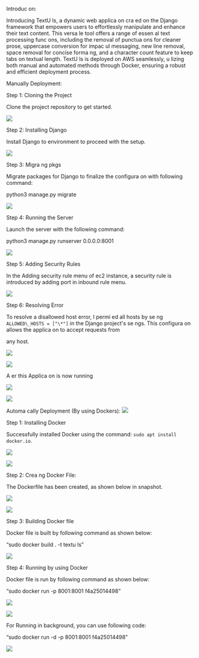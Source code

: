 ﻿Introduc  on: 

Introducing TextU  ls, a dynamic web applica  on cra  ed on the Django framework that empowers users to effortlessly manipulate and enhance their text content. This versa  le tool offers a range of essen  al text processing func  ons, including the removal of punctua  ons for cleaner prose, uppercase conversion for impac  ul messaging, new line removal, space removal for concise forma  ng, and a character count feature to keep tabs on textual length. TextU  ls is deployed on AWS seamlessly, u  lizing both manual and automated methods through Docker, ensuring a robust and efficient deployment process. 

Manually Deployment: 

Step 1: Cloning the Project 

Clone the project repository to get started. 

![](./test/Aspose.Words.a18c0a1f-eb93-436e-a56a-beca753b3aaf.001.png)

Step 2: Installing Django 

Install Django to environment to proceed with the setup. 

![](./test/Aspose.Words.a18c0a1f-eb93-436e-a56a-beca753b3aaf.002.png)

Step 3: Migra  ng pkgs 

Migrate packages for Django to finalize the configura  on with following command: 

python3 manage.py migrate

![](Aspose.Words.a18c0a1f-eb93-436e-a56a-beca753b3aaf.003.png)

Step 4: Running the Server 

Launch the server with the following command:  

python3 manage.py runserver 0.0.0.0:8001 

![](Aspose.Words.a18c0a1f-eb93-436e-a56a-beca753b3aaf.004.png)

Step 5: Adding Security Rules 

In the Adding security rule menu of ec2 instance, a security rule is introduced by adding port in inbound rule menu. 

![](Aspose.Words.a18c0a1f-eb93-436e-a56a-beca753b3aaf.005.jpeg)

Step 6: Resolving Error 

To resolve a disallowed host error, I permi  ed all hosts by se   ng `ALLOWED\_HOSTS = ["\*"]` in the Django project's se  ngs. This configura  on allows the applica  on to accept requests from 

any host.

![](Aspose.Words.a18c0a1f-eb93-436e-a56a-beca753b3aaf.006.png)

![](Aspose.Words.a18c0a1f-eb93-436e-a56a-beca753b3aaf.007.png)

A  er this Applica  on is now running  

![](Aspose.Words.a18c0a1f-eb93-436e-a56a-beca753b3aaf.008.jpeg)

![](Aspose.Words.a18c0a1f-eb93-436e-a56a-beca753b3aaf.009.png)

Automa  cally Deployment (By using Dockers): ![](Aspose.Words.a18c0a1f-eb93-436e-a56a-beca753b3aaf.010.png)

Step 1: Installing Docker 

Successfully installed Docker using the command: `sudo apt install docker.io`. 

![](Aspose.Words.a18c0a1f-eb93-436e-a56a-beca753b3aaf.011.png)

![](Aspose.Words.a18c0a1f-eb93-436e-a56a-beca753b3aaf.012.png)

Step 2: Crea  ng Docker File: 

The Dockerfile has been created, as shown below in snapshot. 

![](Aspose.Words.a18c0a1f-eb93-436e-a56a-beca753b3aaf.013.png)

![](Aspose.Words.a18c0a1f-eb93-436e-a56a-beca753b3aaf.014.png)

Step 3: Building Docker file 

Docker file is built by following command as shown below: 

“sudo docker build . -t textu  ls” 

![](Aspose.Words.a18c0a1f-eb93-436e-a56a-beca753b3aaf.015.png)

Step 4: Running by using Docker 

Docker file is run by following command as shown below: 

“sudo docker run -p 8001:8001 f4a25014498” 

![](Aspose.Words.a18c0a1f-eb93-436e-a56a-beca753b3aaf.016.png)

![](Aspose.Words.a18c0a1f-eb93-436e-a56a-beca753b3aaf.017.jpeg)

For Running in background, you can use following code: 

“sudo docker run -d -p 8001:8001 f4a25014498” 

![](Aspose.Words.a18c0a1f-eb93-436e-a56a-beca753b3aaf.018.png)

